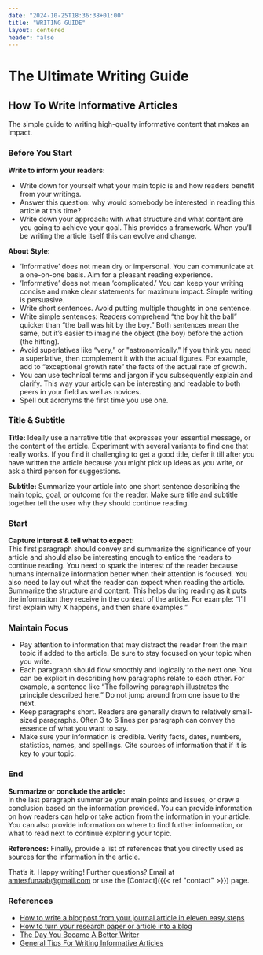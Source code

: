 ```yaml
---
date: "2024-10-25T18:36:38+01:00"
title: "WRITING GUIDE"
layout: centered
header: false
---
```


<div class="container">
  <h1>The Ultimate Writing Guide</h1>
</div>

## How To Write Informative Articles

The simple guide to writing high-quality informative content that makes an impact.

### Before You Start

**Write to inform your readers:**

- Write down for yourself what your main topic is and how readers benefit from your writings.
- Answer this question: why would somebody be interested in reading this article at this time?
- Write down your approach: with what structure and what content are you going to achieve your goal. This provides a framework. When you’ll be writing the article itself this can evolve and change.

**About Style:**

- ‘Informative’ does not mean dry or impersonal. You can communicate at a one-on-one basis. Aim for a pleasant reading experience.
- ‘Informative’ does not mean ‘complicated.’ You can keep your writing concise and make clear statements for maximum impact. Simple writing is persuasive.
- Write short sentences. Avoid putting multiple thoughts in one sentence.
- Write simple sentences: Readers comprehend “the boy hit the ball” quicker than “the ball was hit by the boy.” Both sentences mean the same, but it’s easier to imagine the object (the boy) before the action (the hitting).
- Avoid superlatives like “very,” or "astronomically." If you think you need a superlative, then complement it with the actual figures. For example, add to “exceptional growth rate” the facts of the actual rate of growth.
- You can use technical terms and jargon if you subsequently explain and clarify. This way your article can be interesting and readable to both peers in your field as well as novices.
- Spell out acronyms the first time you use one.

### Title & Subtitle

**Title:** Ideally use a narrative title that expresses your essential message, or the content of the article. Experiment with several variants to find one that really works. If you find it challenging to get a good title, defer it till after you have written the article because you might pick up ideas as you write, or ask a third person for suggestions.

**Subtitle:** Summarize your article into one short sentence describing the main topic, goal, or outcome for the reader. Make sure title and subtitle together tell the user why they should continue reading.

### Start

**Capture interest & tell what to expect:**  
This first paragraph should convey and summarize the significance of your article and should also be interesting enough to entice the readers to continue reading. You need to spark the interest of the reader because humans internalize information better when their attention is focused. You also need to lay out what the reader can expect when reading the article. Summarize the structure and content. This helps during reading as it puts the information they receive in the context of the article. For example: “I’ll first explain why X happens, and then share examples.”

### Maintain Focus

- Pay attention to information that may distract the reader from the main topic if added to the article. Be sure to stay focused on your topic when you write.
- Each paragraph should flow smoothly and logically to the next one. You can be explicit in describing how paragraphs relate to each other. For example, a sentence like “The following paragraph illustrates the principle described here.” Do not jump around from one issue to the next.
- Keep paragraphs short. Readers are generally drawn to relatively small-sized paragraphs. Often 3 to 6 lines per paragraph can convey the essence of what you want to say.
- Make sure your information is credible. Verify facts, dates, numbers, statistics, names, and spellings. Cite sources of information that if it is key to your topic.

### End

**Summarize or conclude the article:**  
In the last paragraph summarize your main points and issues, or draw a conclusion based on the information provided. You can provide information on how readers can help or take action from the information in your article. You can also provide information on where to find further information, or what to read next to continue exploring your topic.

**References:** Finally, provide a list of references that you directly used as sources for the information in the article.

That’s it. Happy writing! Further questions? Email at <amtesfunaab@gmail.com> or use the [Contact]({{< ref "contact" >}}) page.

### References

- [How to write a blogpost from your journal article in eleven easy steps](https://blogs.lse.ac.uk/impactofsocialsciences/2016/01/25/how-to-write-a-blogpost-from-your-journal-article/)
- [How to turn your research paper or article into a blog](https://blogs.sussex.ac.uk/policy-engagement/resources-for-researchers/how-to-turn-your-research-paper-or-article-into-a-blog/)
- [The Day You Became A Better Writer](https://dilbertblog.typepad.com/the_dilbert_blog/2007/06/the_day_you_bec.html)
- [General Tips For Writing Informative Articles](https://www.microbes.info/general/article_tips)
